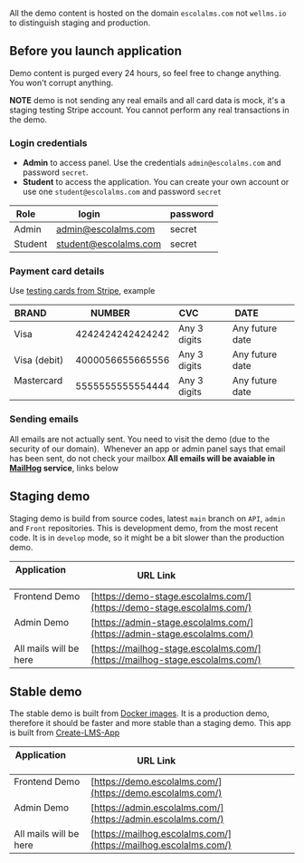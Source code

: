 All the demo content is hosted on the domain `escolalms.com` not `wellms.io` to distinguish staging and production.

## Before you launch application

Demo content is purged every 24 hours, so feel free to change anything. You won't corrupt anything.

**NOTE** demo is not sending any real emails and all card data is mock, it's a staging testing Stripe account.
You cannot perform any real transactions in the demo.

### Login credentials 

- **Admin** to access panel. Use the credentials `admin@escolalms.com` and password `secret`. 
- **Student** to access the application. You can create your own account or use one `student@escolalms.com` and password `secret`

| Role    | login                 | password |
|---------|-----------------------|----------|
| Admin   | admin@escolalms.com   | secret   |
| Student | student@escolalms.com | secret   |

### Payment card details

Use [testing cards from Stripe](https://stripe.com/docs/testing?numbers-or-method-or-token=card-numbers), example

| BRAND        | NUMBER           | CVC          | DATE            |
| ------------ | ---------------- | ------------ | --------------- |
| Visa         | 4242424242424242 | Any 3 digits | Any future date |
| Visa (debit) | 4000056655665556 | Any 3 digits | Any future date |
| Mastercard   | 5555555555554444 | Any 3 digits | Any future date |

### Sending emails 

All emails are not actually sent. You need to visit the demo (due to the security of our domain). 
Whenever an app or admin panel says that email has been sent, do not check your mailbox
**All emails will be avaiable in [MailHog](https://github.com/mailhog/MailHog) service**, links below 

## Staging demo

Staging demo is build from source codes, latest `main` branch on `API`, `admin` and `Front` repositories.
This is development demo, from the most recent code. It is in `develop` mode, so it might be a bit slower than the production demo. 

| Application             | URL Link                             |
|-------------------------|--------------------------------------|
| Frontend Demo           | [https://demo-stage.escolalms.com/](https://demo-stage.escolalms.com/)    |
| Admin Demo              | [https://admin-stage.escolalms.com/](https://admin-stage.escolalms.com/)   |
| All mails will be here  | [https://mailhog-stage.escolalms.com/](https://mailhog-stage.escolalms.com/) |

## Stable demo

The stable demo is built from [Docker images](https://hub.docker.com/search?q=escolalms). It is a production demo, therefore it should be faster and more stable than a staging demo. This app is built from [Create-LMS-App](https://github.com/EscolaLMS/Create-LMS-App)

| Application             | URL Link                             |
|-------------------------|--------------------------------------|
| Frontend Demo           | [https://demo.escolalms.com/](https://demo.escolalms.com/)    |
| Admin Demo              | [https://admin.escolalms.com/](https://admin.escolalms.com/)   |
| All mails will be here  | [https://mailhog.escolalms.com/](https://mailhog.escolalms.com/) |
